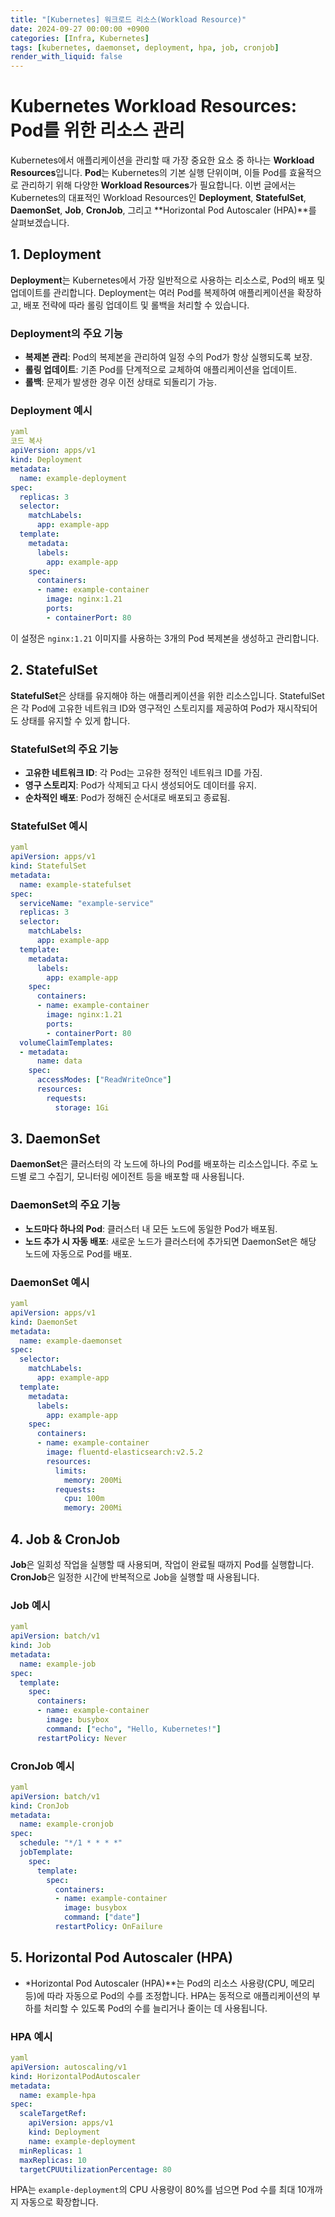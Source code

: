 ```yaml
---
title: "[Kubernetes] 워크로드 리소스(Workload Resource)"
date: 2024-09-27 00:00:00 +0900
categories: [Infra, Kubernetes]
tags: [kubernetes, daemonset, deployment, hpa, job, cronjob]
render_with_liquid: false
---
```


# Kubernetes Workload Resources: Pod를 위한 리소스 관리

Kubernetes에서 애플리케이션을 관리할 때 가장 중요한 요소 중 하나는 **Workload Resources**입니다. **Pod**는 Kubernetes의 기본 실행 단위이며, 이들 Pod를 효율적으로 관리하기 위해 다양한 **Workload Resources**가 필요합니다. 이번 글에서는 Kubernetes의 대표적인 Workload Resources인 **Deployment**, **StatefulSet**, **DaemonSet**, **Job**, **CronJob**, 그리고 **Horizontal Pod Autoscaler (HPA)**를 살펴보겠습니다.

## 1. Deployment

**Deployment**는 Kubernetes에서 가장 일반적으로 사용하는 리소스로, Pod의 배포 및 업데이트를 관리합니다. Deployment는 여러 Pod를 복제하여 애플리케이션을 확장하고, 배포 전략에 따라 롤링 업데이트 및 롤백을 처리할 수 있습니다.

### Deployment의 주요 기능

- **복제본 관리**: Pod의 복제본을 관리하여 일정 수의 Pod가 항상 실행되도록 보장.
- **롤링 업데이트**: 기존 Pod를 단계적으로 교체하여 애플리케이션을 업데이트.
- **롤백**: 문제가 발생한 경우 이전 상태로 되돌리기 가능.

### Deployment 예시

```yaml
yaml
코드 복사
apiVersion: apps/v1
kind: Deployment
metadata:
  name: example-deployment
spec:
  replicas: 3
  selector:
    matchLabels:
      app: example-app
  template:
    metadata:
      labels:
        app: example-app
    spec:
      containers:
      - name: example-container
        image: nginx:1.21
        ports:
        - containerPort: 80
```

이 설정은 `nginx:1.21` 이미지를 사용하는 3개의 Pod 복제본을 생성하고 관리합니다.

## 2. StatefulSet

**StatefulSet**은 상태를 유지해야 하는 애플리케이션을 위한 리소스입니다. StatefulSet은 각 Pod에 고유한 네트워크 ID와 영구적인 스토리지를 제공하여 Pod가 재시작되어도 상태를 유지할 수 있게 합니다.

### StatefulSet의 주요 기능

- **고유한 네트워크 ID**: 각 Pod는 고유한 정적인 네트워크 ID를 가짐.
- **영구 스토리지**: Pod가 삭제되고 다시 생성되어도 데이터를 유지.
- **순차적인 배포**: Pod가 정해진 순서대로 배포되고 종료됨.

### StatefulSet 예시

```yaml
yaml
apiVersion: apps/v1
kind: StatefulSet
metadata:
  name: example-statefulset
spec:
  serviceName: "example-service"
  replicas: 3
  selector:
    matchLabels:
      app: example-app
  template:
    metadata:
      labels:
        app: example-app
    spec:
      containers:
      - name: example-container
        image: nginx:1.21
        ports:
        - containerPort: 80
  volumeClaimTemplates:
  - metadata:
      name: data
    spec:
      accessModes: ["ReadWriteOnce"]
      resources:
        requests:
          storage: 1Gi
```

## 3. DaemonSet

**DaemonSet**은 클러스터의 각 노드에 하나의 Pod를 배포하는 리소스입니다. 주로 노드별 로그 수집기, 모니터링 에이전트 등을 배포할 때 사용됩니다.

### DaemonSet의 주요 기능

- **노드마다 하나의 Pod**: 클러스터 내 모든 노드에 동일한 Pod가 배포됨.
- **노드 추가 시 자동 배포**: 새로운 노드가 클러스터에 추가되면 DaemonSet은 해당 노드에 자동으로 Pod를 배포.

### DaemonSet 예시

```yaml
yaml
apiVersion: apps/v1
kind: DaemonSet
metadata:
  name: example-daemonset
spec:
  selector:
    matchLabels:
      app: example-app
  template:
    metadata:
      labels:
        app: example-app
    spec:
      containers:
      - name: example-container
        image: fluentd-elasticsearch:v2.5.2
        resources:
          limits:
            memory: 200Mi
          requests:
            cpu: 100m
            memory: 200Mi
```

## 4. Job & CronJob

**Job**은 일회성 작업을 실행할 때 사용되며, 작업이 완료될 때까지 Pod를 실행합니다. **CronJob**은 일정한 시간에 반복적으로 Job을 실행할 때 사용됩니다.

### Job 예시

```yaml
yaml
apiVersion: batch/v1
kind: Job
metadata:
  name: example-job
spec:
  template:
    spec:
      containers:
      - name: example-container
        image: busybox
        command: ["echo", "Hello, Kubernetes!"]
      restartPolicy: Never
```

### CronJob 예시

```yaml
yaml
apiVersion: batch/v1
kind: CronJob
metadata:
  name: example-cronjob
spec:
  schedule: "*/1 * * * *"
  jobTemplate:
    spec:
      template:
        spec:
          containers:
          - name: example-container
            image: busybox
            command: ["date"]
          restartPolicy: OnFailure
```

## 5. Horizontal Pod Autoscaler (HPA)

- *Horizontal Pod Autoscaler (HPA)**는 Pod의 리소스 사용량(CPU, 메모리 등)에 따라 자동으로 Pod의 수를 조정합니다. HPA는 동적으로 애플리케이션의 부하를 처리할 수 있도록 Pod의 수를 늘리거나 줄이는 데 사용됩니다.

### HPA 예시

```yaml
yaml
apiVersion: autoscaling/v1
kind: HorizontalPodAutoscaler
metadata:
  name: example-hpa
spec:
  scaleTargetRef:
    apiVersion: apps/v1
    kind: Deployment
    name: example-deployment
  minReplicas: 1
  maxReplicas: 10
  targetCPUUtilizationPercentage: 80
```

HPA는 `example-deployment`의 CPU 사용량이 80%를 넘으면 Pod 수를 최대 10개까지 자동으로 확장합니다.